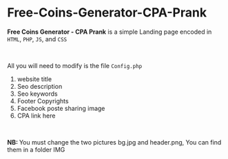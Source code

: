 # Free-Coins-Generator-CPA-Prank

<b>Free Coins Generator - CPA Prank</b> is a simple Landing page encoded in <code>HTML</code>,  <code>PHP</code>,  <code>JS</code>, and  <code>CSS</code>

</br>

All you will need to modify is the file <code>Config.php</code>

1. website title 
2. Seo description 
3. Seo keywords
4. Footer Copyrights 
5. Facebook poste sharing image
6. CPA link here

</br>

<b> NB: </b> You must change the two pictures bg.jpg and header.png, You can find them in a folder IMG
